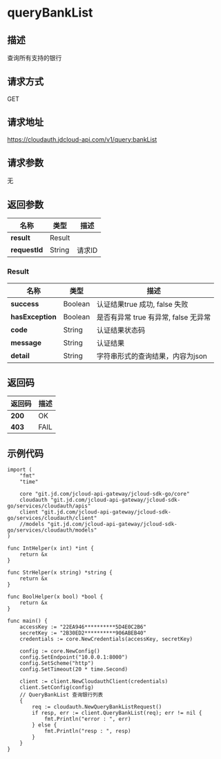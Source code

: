 # queryBankList


## 描述
查询所有支持的银行

## 请求方式
GET

## 请求地址
https://cloudauth.jdcloud-api.com/v1/query:bankList


## 请求参数
无


## 返回参数
|名称|类型|描述|
|---|---|---|
|**result**| Result |        |
| **requestId** |String|请求ID|

### <div id="Result">Result</div>
|名称|类型|描述|
|---|---|---|
|**success**|Boolean|认证结果true 成功, false 失败|
|**hasException**|Boolean|是否有异常 true 有异常, false 无异常|
|**code**|String|认证结果状态码|
|**message**|String|认证结果|
|**detail**|String|字符串形式的查询结果，内容为json|

## 返回码
|返回码|描述|
|---|---|
|**200**|OK|
|**403**|FAIL|

## 示例代码

```
import (
	"fmt"
	"time"

	core "git.jd.com/jcloud-api-gateway/jcloud-sdk-go/core"
	cloudauth "git.jd.com/jcloud-api-gateway/jcloud-sdk-go/services/cloudauth/apis"
	client "git.jd.com/jcloud-api-gateway/jcloud-sdk-go/services/cloudauth/client"
	//models "git.jd.com/jcloud-api-gateway/jcloud-sdk-go/services/cloudauth/models"
)

func IntHelper(x int) *int {
	return &x
}

func StrHelper(x string) *string {
	return &x
}

func BoolHelper(x bool) *bool {
	return &x
}

func main() {
	accessKey := "22EA946**********5D4E0C2B6"
	secretKey := "2B30ED2**********906ABEB40"
	credentials := core.NewCredentials(accessKey, secretKey)

	config := core.NewConfig()
	config.SetEndpoint("10.0.0.1:8000")
	config.SetScheme("http")
	config.SetTimeout(20 * time.Second)

	client := client.NewCloudauthClient(credentials)
	client.SetConfig(config)
	// QueryBankList 查询银行列表
	{
		req := cloudauth.NewQueryBankListRequest()
		if resp, err := client.QueryBankList(req); err != nil {
			fmt.Println("error : ", err)
		} else {
			fmt.Println("resp : ", resp)
		}
	}
}
```

